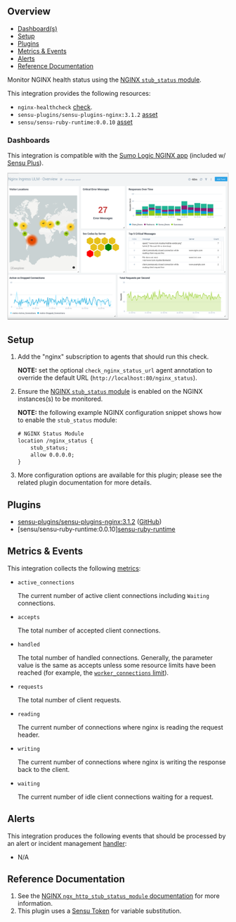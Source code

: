 ## Overview

<!-- Integration TOC (do not modify) -->
- [Dashboard(s)](#dashboard-s-)
- [Setup](#setup)
- [Plugins](#plugins)
- [Metrics & Events](#metrics--events)
- [Alerts](#alerts)
- [Reference Documentation](#reference-documentation)

<!-- Sensu Integration description; supports markdown -->

Monitor NGINX health status using the [NGINX `stub_status` module][nginx_stub_status].

<!-- Provide a high level overview of the integration contents (e.g. checks, filters, mutators, handlers, assets, etc) -->

This integration provides the following resources:

* `nginx-healthcheck` [check].
* `sensu-plugins/sensu-plugins-nginx:3.1.2` [asset]
* `sensu/sensu-ruby-runtime:0.0.10` [asset]

### Dashboards

<!-- List of supported dashboards w/ screenshots (supports png, jpeg, and gif images; relative paths only; e.g. `![](img/dashboard-1.png)` )-->

This integration is compatible with the [Sumo Logic NGINX app][sumologic-nginx-app] (included w/ [Sensu Plus][sensu-plus]).

![](img/nginx-ulm-overview.png)

## Setup

<!-- Sensu Integration setup instructions, including Sensu agent configuration and external component configuration -->
<!-- EXAMPLE: what configuration (if any) is required in a third-party service to enable monitoring? -->

1. Add the "nginx" subscription to agents that should run this check.

   **NOTE:** set the optional `check_nginx_status_url` agent annotation to override the default URL (`http://localhost:80/nginx_status`).

2. Ensure the [NGINX `stub_status` module][nginx_stub_status] is enabled on the NGINX instances(s) to be monitored.

   **NOTE:** the following example NGINX configuration snippet shows how to enable the `stub_status` module:

   ```
   # NGINX Status Module
   location /nginx_status {
       stub_status;
       allow 0.0.0.0;
   }
   ```

3. More configuration options are available for this plugin; please see the related plugin documentation for more details.

## Plugins

<!-- Links to any Sensu Integration dependencies (i.e. Sensu Plugins) -->

- [sensu-plugins/sensu-plugins-nginx:3.1.2][sensu-plugins-nginx-bonsai] ([GitHub][sensu-plugins-nginx-github])
- [sensu/sensu-ruby-runtime:0.0.10][sensu-ruby-runtime]([GitHub][sensu-ruby-runtime-github])

## Metrics & Events

<!-- List of all metrics or events collected by this integration. -->

This integration collects the following [metrics]:

* `active_connections`

  The current number of active client connections including `Waiting` connections.

* `accepts`

  The total number of accepted client connections.

* `handled`

  The total number of handled connections.
  Generally, the parameter value is the same as accepts unless some resource limits have been reached (for example, the [`worker_connections` limit][worker_connections_limit]).

* `requests`

  The total number of client requests.

* `reading`

  The current number of connections where nginx is reading the request header.

* `writing`

  The current number of connections where nginx is writing the response back to the client.

* `waiting`

  The current number of idle client connections waiting for a request.

## Alerts

<!-- List of all alerts generated by this integration. -->

This integration produces the following events that should be processed by an alert or incident management [handler]:

* N/A

## Reference Documentation

<!-- Please provide links to any relevant reference documentation to help users learn more and/or troubleshoot this integration. -->

1. See the [NGINX `ngx_http_stub_status_module` documentation][nginx_stub_status] for more information.
1. This plugin uses a [Sensu Token][tokens] for variable substitution.

<!-- Links -->
[check]: https://docs.sensu.io/sensu-go/latest/observability-pipeline/observe-schedule/checks/
[asset]: https://docs.sensu.io/sensu-go/latest/plugins/assets/
[subscription]: https://docs.sensu.io/sensu-go/latest/observability-pipeline/observe-schedule/subscriptions/
[agents]: https://docs.sensu.io/sensu-go/latest/observability-pipeline/observe-schedule/agent/
[annotation]: https://docs.sensu.io/sensu-go/latest/observability-pipeline/observe-schedule/agent/#general-configuration-flags
[plugins]: https://docs.sensu.io/sensu-go/latest/plugins/
[metrics]: https://docs.sensu.io/sensu-go/latest/observability-pipeline/observe-schedule/metrics/
[handler]: https://docs.sensu.io/sensu-go/latest/observability-pipeline/observe-process/handlers/
[tokens]: https://docs.sensu.io/sensu-go/latest/observability-pipeline/observe-schedule/tokens/
[sumologic-nginx-app]: https://www.sumologic.com/application/nginx/
[sensu-plus]: https://sensu.io/features/analytics
[nginx_stub_status]: https://nginx.org/en/docs/http/ngx_http_stub_status_module.html
[sensu-plugins-nginx-bonsai]: https://bonsai.sensu.io/assets/sensu-plugins/sensu-plugins-nginx
[sensu-plugins-nginx-github]: https://github.com/sensu-plugins/sensu-plugins-nginx
[sensu-ruby-runtime-bonsai]: https://bonsai.sensu.io/assets/sensu/sensu-ruby-runtime
[sensu-ruby-runtime-github]: https://github.com/sensu/sensu-ruby-runtime
[worker_connections_limit]: https://nginx.org/en/docs/ngx_core_module.html#worker_connections